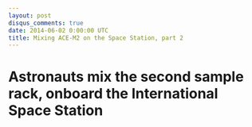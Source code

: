 ```yaml
---
layout: post
disqus_comments: true
date: 2014-06-02 0:00:00 UTC
title: Mixing ACE-M2 on the Space Station, part 2
---
```


# Astronauts mix the second sample rack, onboard the International Space Station








